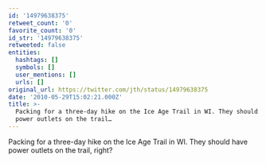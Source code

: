 ```yaml
---
id: '14979638375'
retweet_count: '0'
favorite_count: '0'
id_str: '14979638375'
retweeted: false
entities:
  hashtags: []
  symbols: []
  user_mentions: []
  urls: []
original_url: https://twitter.com/jth/status/14979638375
date: '2010-05-29T15:02:21.000Z'
title: >-
  Packing for a three-day hike on the Ice Age Trail in WI. They should have
  power outlets on the trail…
---
```


Packing for a three-day hike on the Ice Age Trail in WI. They should have power outlets on the trail, right?